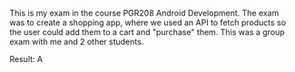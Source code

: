 This is my exam in the course PGR208 Android Development.
The exam was to create a shopping app, where we used an API to fetch products so the user could add them to a cart and "purchase" them.
This was a group exam with me and 2 other students.

Result: A
